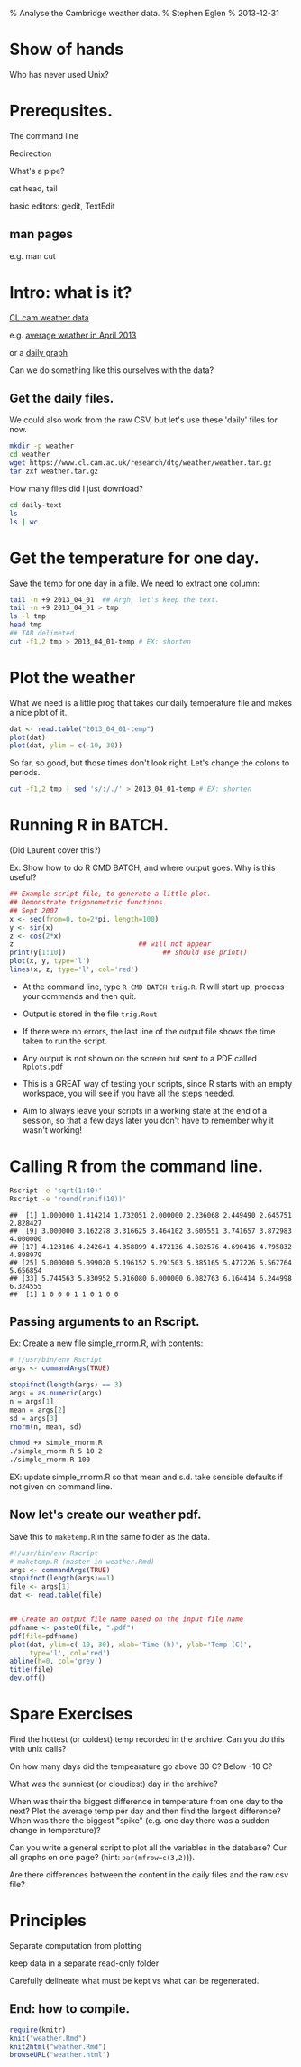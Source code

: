 % Analyse the Cambridge weather data.
% Stephen Eglen
% 2013-12-31

<!--pandoc
format: html
s:
mathjax:
number-sections:

format: latex
number-sections:
-->


# Show of hands

Who has never used Unix?

# Prerequsites.

The command line

Redirection

What's a pipe?

cat head, tail

basic editors: gedit, TextEdit



## man pages
e.g. man cut

#  Intro: what is it?

[CL.cam weather data](https://www.cl.cam.ac.uk/research/dtg/weather/)

e.g. [average weather in April 2013](https://www.cl.cam.ac.uk/research/dtg/weather/period-graph.cgi?2013-04)

or a [daily graph](https://www.cl.cam.ac.uk/research/dtg/weather/daily-graph.cgi?2013-04-01)

Can we do something like this ourselves with the data?


## Get the daily files.

We could also work from the raw CSV, but let's use these 'daily' files for
now.


```bash
mkdir -p weather
cd weather
wget https://www.cl.cam.ac.uk/research/dtg/weather/weather.tar.gz
tar zxf weather.tar.gz
```



How many files did I just download?

```bash
cd daily-text
ls
ls | wc
```


# Get the temperature for one day.

Save the temp for one day in a file.  We need to extract one column:


```bash
tail -n +9 2013_04_01  ## Argh, let's keep the text.
tail -n +9 2013_04_01 > tmp
ls -l tmp
head tmp
## TAB delimeted.
cut -f1,2 tmp > 2013_04_01-temp # EX: shorten
```



# Plot the weather

What we need is a little prog that takes our daily temperature file
and makes a nice plot of it.


```r
dat <- read.table("2013_04_01-temp")
plot(dat)
plot(dat, ylim = c(-10, 30))
```


So far, so good, but those times don't look right.  Let's change the
colons to periods.



```bash
cut -f1,2 tmp | sed 's/:/./' > 2013_04_01-temp # EX: shorten
```


# Running R in BATCH.

(Did Laurent cover this?)


Ex: Show how to do R CMD BATCH, and where output goes.  Why is this
useful?
<!-- ```{r prelim, engine='cat', engine.opts=list(file='trig.R')} -->

```r
## Example script file, to generate a little plot.
## Demonstrate trigonometric functions.
## Sept 2007
x <- seq(from=0, to=2*pi, length=100)
y <- sin(x)
z <- cos(2*x)
z                               ## will not appear
print(y[1:10])                        ## should use print()
plot(x, y, type='l')
lines(x, z, type='l', col='red')
```


- At the command line, type `R CMD BATCH trig.R`.  R will start up,
  process your commands and then quit. 
- Output is stored in the file `trig.Rout`
- If there were no errors, the last line of the output file
    shows the time taken to run the script.
- Any output is not shown on the screen but sent to a PDF
  called `Rplots.pdf`

- This is a GREAT way of testing your scripts, since R starts with an
  empty workspace, you will see if you have all the steps needed.
    
- Aim to always leave your scripts in a working state at the end of a
  session, so that a few days later you don't have to remember why it
  wasn't working!


# Calling R from the command line.


```bash
Rscript -e 'sqrt(1:40)'
Rscript -e 'round(runif(10))'
```

```
##  [1] 1.000000 1.414214 1.732051 2.000000 2.236068 2.449490 2.645751 2.828427
##  [9] 3.000000 3.162278 3.316625 3.464102 3.605551 3.741657 3.872983 4.000000
## [17] 4.123106 4.242641 4.358899 4.472136 4.582576 4.690416 4.795832 4.898979
## [25] 5.000000 5.099020 5.196152 5.291503 5.385165 5.477226 5.567764 5.656854
## [33] 5.744563 5.830952 5.916080 6.000000 6.082763 6.164414 6.244998 6.324555
##  [1] 1 0 0 0 1 1 0 1 0 0
```


## Passing arguments to an Rscript.

Ex: Create a new file simple_rnorm.R, with contents:

<!-- ```{r, engine='cat', engine.opts=list(file='simple_rnorm.R')} -->


```r
# !/usr/bin/env Rscript
args <- commandArgs(TRUE)

stopifnot(length(args) == 3)
args = as.numeric(args)
n = args[1]
mean = args[2]
sd = args[3]
rnorm(n, mean, sd)
```



```bash
chmod +x simple_rnorm.R
./simple_rnorm.R 5 10 2
./simple_rnorm.R 100 
```


EX: update simple_rnorm.R so that mean and s.d. take sensible defaults
if not given on command line.


## Now let's create our weather pdf.

Save this to `maketemp.R` in the same folder as the data.
<!--   ```{r, engine='cat', engine.opts=list(file='maketemp.R'), echo=TRUE} -->


```r
#!/usr/bin/env Rscript
# maketemp.R (master in weather.Rmd)
args <- commandArgs(TRUE)
stopifnot(length(args)==1)
file <- args[1]
dat <- read.table(file)


## Create an output file name based on the input file name
pdfname <- paste0(file, ".pdf")
pdf(file=pdfname)
plot(dat, ylim=c(-10, 30), xlab='Time (h)', ylab='Temp (C)',
     type='l', col='red')
abline(h=0, col='grey')
title(file)
dev.off()
```



# Spare Exercises

Find the hottest (or coldest) temp recorded in the archive.  Can you
do this with unix calls?

On how many days did the tempearature go above 30 C?  Below -10 C?

What was the sunniest (or cloudiest) day in the archive?

When was their the biggest difference in temperature from one day to
the next?  Plot the average temp per day and then find the largest
difference?  When was there the biggest "spike" (e.g. one day there
was a sudden change in temperature)?

Can you write a general script to plot all the variables in the
database?  Our all graphs on one page?  (hint: `par(mfrow=c(3,2)`)).

Are there differences between the content in the daily files and
the raw.csv file?

# Principles
Separate computation from plotting

keep data in a separate read-only folder

Carefully delineate what must be kept vs what can be regenerated.


## End: how to compile.

```r
require(knitr)
knit("weather.Rmd")
knit2html("weather.Rmd")
browseURL("weather.html")
```

